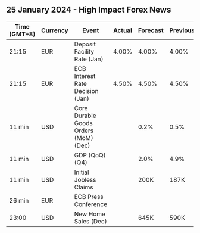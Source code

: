 ## 25 January 2024 - High Impact Forex News

| Time (GMT+8) | Currency | Event | Actual | Forecast | Previous |
|------|----------|-------|--------|----------|----------|
| 21:15 | EUR | Deposit Facility Rate (Jan) | 4.00% | 4.00% | 4.00% |
| 21:15 | EUR | ECB Interest Rate Decision (Jan) | 4.50% | 4.50% | 4.50% |
| 11 min | USD | Core Durable Goods Orders (MoM) (Dec) |  | 0.2% | 0.5% |
| 11 min | USD | GDP (QoQ) (Q4) |  | 2.0% | 4.9% |
| 11 min | USD | Initial Jobless Claims |  | 200K | 187K |
| 26 min | EUR | ECB Press Conference |  |  |  |
| 23:00 | USD | New Home Sales (Dec) |  | 645K | 590K |
